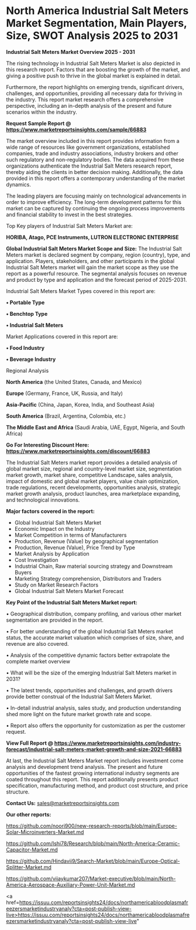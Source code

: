 # North America Industrial Salt Meters Market Segmentation, Main Players, Size, SWOT Analysis 2025 to 2031

<Strong> Industrial Salt Meters Market Overview 2025 - 2031</strong>

The rising technology in Industrial Salt Meters Market is also depicted in this research report. Factors that are boosting the growth of the market, and giving a positive push to thrive in the global market is explained in detail.

Furthermore, the report highlights on emerging trends, significant drivers, challenges, and opportunities, providing all necessary data for thriving in the industry. This report market research offers a comprehensive perspective, including an in-depth analysis of the present and future scenarios within the industry.

<strong>Request Sample Report @ <a href=https://www.marketreportsinsights.com/sample/66883>https://www.marketreportsinsights.com/sample/66883</a></strong>

The market overview included in this report provides information from a wide range of resources like government organizations, established companies, trade and industry associations, industry brokers and other such regulatory and non-regulatory bodies. The data acquired from these organizations authenticate the Industrial Salt Meters research report, thereby aiding the clients in better decision making. Additionally, the data provided in this report offers a contemporary understanding of the market dynamics.

The leading players are focusing mainly on technological advancements in order to improve efficiency. The long-term development patterns for this market can be captured by continuing the ongoing process improvements and financial stability to invest in the best strategies.

Top Key players of Industrial Salt Meters Market are:

<strong>HORIBA, Atago, PCE Instruments, LUTRON ELECTRONIC ENTERPRISE</strong>

<strong><b>Global Industrial Salt Meters Market Scope and Size:</b></strong>
The Industrial Salt Meters market is declared segment by company, region (country), type, and application. Players, stakeholders, and other participants in the global Industrial Salt Meters market will gain the market scope as they use the report as a powerful resource. The segmental analysis focuses on revenue and product by type and application and the forecast period of 2025-2031.

Industrial Salt Meters Market Types covered in this report are:

<strong>• Portable Type

• Benchtop Type

• Industrial Salt Meters</strong>

Market Applications covered in this report are:

<strong>• Food Industry

• Beverage Industry</strong> 

Regional Analysis

<strong>North America</strong> (the United States, Canada, and Mexico)

<strong>Europe</strong> (Germany, France, UK, Russia, and Italy)

<strong>Asia-Pacific</strong> (China, Japan, Korea, India, and Southeast Asia)

<strong>South America</strong> (Brazil, Argentina, Colombia, etc.)

<strong>The Middle East and Africa</strong> (Saudi Arabia, UAE, Egypt, Nigeria, and South Africa)

<strong>Go For Interesting Discount Here: <a href=https://www.marketreportsinsights.com/discount/66883>https://www.marketreportsinsights.com/discount/66883</a></strong>

The Industrial Salt Meters market report provides a detailed analysis of global market size, regional and country-level market size, segmentation market growth, market share, competitive Landscape, sales analysis, impact of domestic and global market players, value chain optimization, trade regulations, recent developments, opportunities analysis, strategic market growth analysis, product launches, area marketplace expanding, and technological innovations.

<strong><b>Major factors covered in the report:</b></strong>
<ul>
  <li>Global Industrial Salt Meters Market </li>
  <li>Economic Impact on the Industry</li>
  <li>Market Competition in terms of Manufacturers</li>
  <li>Production, Revenue (Value) by geographical segmentation</li>
  <li>Production, Revenue (Value), Price Trend by Type</li>
  <li>Market Analysis by Application</li>
  <li>Cost Investigation</li>
  <li>Industrial Chain, Raw material sourcing strategy and Downstream Buyers</li>
  <li>Marketing Strategy comprehension, Distributors and Traders</li>
  <li>Study on Market Research Factors</li>
  <li>Global Industrial Salt Meters Market Forecast</li>
</ul>

<strong><b>Key Point of the Industrial Salt Meters Market report:</b></strong>

• Geographical distribution, company profiling, and various other market segmentation are provided in the report.

• For better understanding of the global Industrial Salt Meters market status, the accurate market valuation which comprises of size, share, and revenue are also covered.

• Analysis of the competitive dynamic factors better extrapolate the complete market overview

• What will be the size of the emerging Industrial Salt Meters market in 2031?

• The latest trends, opportunities and challenges, and growth drivers provide better construal of the Industrial Salt Meters Market.

• In-detail industrial analysis, sales study, and production understanding shed more light on the future market growth rate and scope.

• Report also offers the opportunity for customization as per the customer request.

<strong><b>View Full Report @ <a href=https://www.marketreportsinsights.com/industry-forecast/industrial-salt-meters-market-growth-and-size-2021-66883>https://www.marketreportsinsights.com/industry-forecast/industrial-salt-meters-market-growth-and-size-2021-66883</a></b></strong>


At last, the Industrial Salt Meters Market report includes investment come analysis and development trend analysis. The present and future opportunities of the fastest growing international industry segments are coated throughout this report. This report additionally presents product specification, manufacturing method, and product cost structure, and price structure.

<strong>Contact Us:</strong>
sales@marketreportsinsights.com

<strong>Our other reports:</strong>

<a href=https://github.com/noori900/new-research-reports/blob/main/Europe-Solar-Microinverters-Market.md>https://github.com/noori900/new-research-reports/blob/main/Europe-Solar-Microinverters-Market.md</a>

<a href=https://github.com/Ishi78/Research/blob/main/North-America-Ceramic-Capacitor-Market.md>https://github.com/Ishi78/Research/blob/main/North-America-Ceramic-Capacitor-Market.md</a>

<a href=https://github.com/Hindavii9/Search-Market/blob/main/Europe-Optical-Splitter-Market.md>https://github.com/Hindavii9/Search-Market/blob/main/Europe-Optical-Splitter-Market.md</a>

<a href=https://github.com/vijaykumar207/Market-executive/blob/main/North-America-Aerospace-Auxiliary-Power-Unit-Market.md>https://github.com/vijaykumar207/Market-executive/blob/main/North-America-Aerospace-Auxiliary-Power-Unit-Market.md</a>

<a href=https://issuu.com/reportsinsights24/docs/northamericabloodplasmafreezersmarketindustryanaly?cta=post-publish-view-live>https://issuu.com/reportsinsights24/docs/northamericabloodplasmafreezersmarketindustryanaly?cta=post-publish-view-live</a>"
